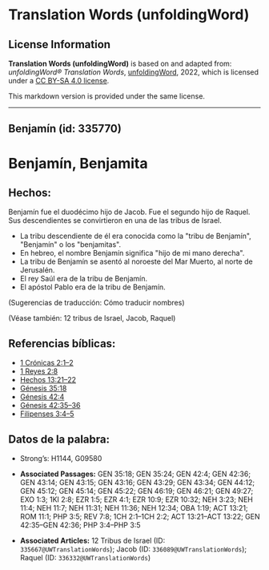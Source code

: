 # Translation Words (unfoldingWord)

## License Information

**Translation Words (unfoldingWord)** is based on and adapted from: _unfoldingWord® Translation Words_, [unfoldingWord](https://unfoldingword.org/utw), 2022, which is licensed under a [CC BY-SA 4.0 license](https://creativecommons.org/licenses/by-sa/4.0/legalcode.en).

This markdown version is provided under the same license.



--------------------------------

## Benjamín (id: 335770)

Benjamín, Benjamita
===================

Hechos:
-------

Benjamín fue el duodécimo hijo de Jacob. Fue el segundo hijo de Raquel. Sus descendientes se convirtieron en una de las tribus de Israel.

* La tribu descendiente de él era conocida como la "tribu de Benjamín", "Benjamín" o los "benjamitas".
* En hebreo, el nombre Benjamín significa "hijo de mi mano derecha".
* La tribu de Benjamín se asentó al noroeste del Mar Muerto, al norte de Jerusalén.
* El rey Saúl era de la tribu de Benjamín.
* El apóstol Pablo era de la tribu de Benjamín.

(Sugerencias de traducción: Cómo traducir nombres)

(Véase también: 12 tribus de Israel, Jacob, Raquel)

Referencias bíblicas:
---------------------

* [1 Crónicas 2:1–2](https://ref.ly/1Chr2:1-1Chr2:2)
* [1 Reyes 2:8](https://ref.ly/1Kgs2:8)
* [Hechos 13:21–22](https://ref.ly/Acts13:21-Acts13:22)
* [Génesis 35:18](https://ref.ly/Gen35:18)
* [Génesis 42:4](https://ref.ly/Gen42:4)
* [Génesis 42:35–36](https://ref.ly/Gen42:35-Gen42:36)
* [Filipenses 3:4–5](https://ref.ly/Phil3:4-Phil3:5)

Datos de la palabra:
--------------------

* Strong’s: H1144, G09580

* **Associated Passages:** GEN 35:18; GEN 35:24; GEN 42:4; GEN 42:36; GEN 43:14; GEN 43:15; GEN 43:16; GEN 43:29; GEN 43:34; GEN 44:12; GEN 45:12; GEN 45:14; GEN 45:22; GEN 46:19; GEN 46:21; GEN 49:27; EXO 1:3; 1KI 2:8; EZR 1:5; EZR 4:1; EZR 10:9; EZR 10:32; NEH 3:23; NEH 11:4; NEH 11:7; NEH 11:31; NEH 11:36; NEH 12:34; OBA 1:19; ACT 13:21; ROM 11:1; PHP 3:5; REV 7:8; 1CH 2:1–1CH 2:2; ACT 13:21–ACT 13:22; GEN 42:35–GEN 42:36; PHP 3:4–PHP 3:5
* **Associated Articles:** 12 Tribus de Israel (ID: `335667@UWTranslationWords`); Jacob (ID: `336089@UWTranslationWords`); Raquel (ID: `336332@UWTranslationWords`)


